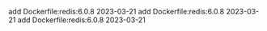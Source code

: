 add Dockerfile:redis:6.0.8 2023-03-21
add Dockerfile:redis:6.0.8 2023-03-21
add Dockerfile:redis:6.0.8 2023-03-21
